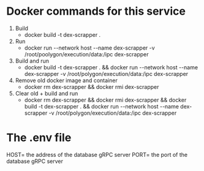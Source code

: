 # Docker commands for this service

1. Build
    - docker build -t dex-scrapper .
2. Run
    - docker run --network host --name dex-scrapper -v /root/poolygon/execution/data:/ipc dex-scrapper
3. Build and run
    - docker build -t dex-scrapper . && docker run --network host --name dex-scrapper -v /root/polygon/execution/data:/ipc   dex-scrapper
4. Remove old docker image and container
    - docker rm dex-scrapper && docker rmi dex-scrapper
5. Clear old + build and run
    - docker rm dex-scrapper && docker rmi dex-scrapper && docker build -t dex-scrapper . && docker run --network host --name dex-scrapper -v /root/polygon/execution/data:/ipc dex-scrapper

# The .env file

HOST= the address of the database gRPC server
PORT= the port of the database gRPC server